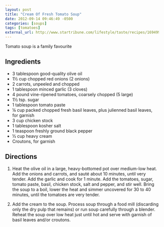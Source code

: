 ```yaml
---
layout: post
title: "Cream Of Fresh Tomato Soup"
date: 2012-09-14 09:46:49 -0500
categories: [soups]
tags: [tomatoes]
external_url: http://www.startribune.com/lifestyle/taste/recipes/169499126.html
---
```

Tomato soup is a family favourite


## Ingredients
* 3 tablespoon good-quality olive oil
* 1&frac12; cup chopped red onions (2 onions)
* 2 carrots, unpeeled and chopped
* 1 tablespoon minced garlic (3 cloves)
* 4 pound vine-ripened tomatoes, coarsely chopped (5 large)
* 1&frac12; tsp. sugar
* 1 tablespoon tomato paste
* &frac14; cup packed chopped fresh basil leaves, plus julienned basil leaves, for garnish
* 3 cup chicken stock
* 1 tablespoon kosher salt
* 1 teaspoon freshly ground black pepper
* &frac12; cup heavy cream
* Croutons, for garnish


## Directions

1.  Heat the olive oil in a large, heavy-bottomed pot over medium-low heat. Add the onions and carrots, and sauté about 10 minutes, until very tender. Add the garlic and cook for 1 minute. Add the tomatoes, sugar, tomato paste, basil, chicken stock, salt and pepper, and stir well. Bring the soup to a boil, lower the heat and simmer uncovered for 30 to 40 minutes, until the tomatoes are very tender.

1.  Add the cream to the soup. Process soup through a food mill (discarding only the dry pulp that remains) or run soup carefully through a blender. Reheat the soup over low heat just until hot and serve with garnish of basil leaves and/or croutons.



